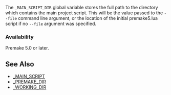 The `_MAIN_SCRIPT_DIR` global variable stores the full path to the directory which contains the main project script. This will be the value passed to the `--file` command line argument, or the location of the initial premake5.lua script if no `--file` argument was specified.

### Availability ###

Premake 5.0 or later.

## See Also ##

* [_MAIN_SCRIPT](_MAIN_SCRIPT.md)
* [_PREMAKE_DIR](_PREMAKE_DIR.md)
* [_WORKING_DIR](_WORKING_DIR.md)
